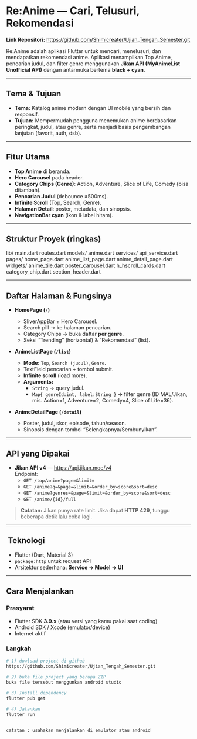 # Re:Anime — Cari, Telusuri, Rekomendasi

**Link Repositori:** <https://github.com/Shimicreater/Ujian_Tengah_Semester.git>  

Re:Anime adalah aplikasi Flutter untuk mencari, menelusuri, dan mendapatkan rekomendasi anime. Aplikasi menampilkan Top Anime, pencarian judul, dan filter genre menggunakan **Jikan API (MyAnimeList Unofficial API)** dengan antarmuka bertema **black + cyan**.

---

##  Tema & Tujuan
- **Tema:** Katalog anime modern dengan UI mobile yang bersih dan responsif.
- **Tujuan:** Mempermudah pengguna menemukan anime berdasarkan peringkat, judul, atau genre, serta menjadi basis pengembangan lanjutan (favorit, auth, dsb).

---

##  Fitur Utama
- **Top Anime** di beranda.
- **Hero Carousel** pada header.
- **Category Chips (Genre)**: Action, Adventure, Slice of Life, Comedy (bisa ditambah).
- **Pencarian Judul** (debounce ±500ms).
- **Infinite Scroll** (Top, Search, Genre).
- **Halaman Detail**: poster, metadata, dan sinopsis.
- **NavigationBar cyan** (ikon & label hitam).

---

##  Struktur Proyek (ringkas)
lib/
main.dart
routes.dart
models/
anime.dart
services/
api_service.dart
pages/
home_page.dart
anime_list_page.dart
anime_detail_page.dart
widgets/
anime_tile.dart
poster_carousel.dart
h_hscroll_cards.dart
category_chip.dart
section_header.dart


---

##  Daftar Halaman & Fungsinya
- **HomePage (`/`)**
    - SliverAppBar + Hero Carousel.
    - Search pill → ke halaman pencarian.
    - Category Chips → buka daftar **per genre**.
    - Seksi “Trending” (horizontal) & “Rekomendasi” (list).

- **AnimeListPage (`/list`)**
    - **Mode:** `Top`, `Search (judul)`, `Genre`.
    - TextField pencarian + tombol submit.
    - **Infinite scroll** (load more).
    - **Arguments:**
        - `String` → query judul.
        - `Map{ genreId:int, label:String }` → filter genre (ID MAL/Jikan, mis. Action=1, Adventure=2, Comedy=4, Slice of Life=36).

- **AnimeDetailPage (`/detail`)**
    - Poster, judul, skor, episode, tahun/season.
    - Sinopsis dengan tombol “Selengkapnya/Sembunyikan”.

---

##  API yang Dipakai
- **Jikan API v4** — <https://api.jikan.moe/v4>  
  Endpoint:
    - `GET /top/anime?page=&limit=`
    - `GET /anime?q=&page=&limit=&order_by=score&sort=desc`
    - `GET /anime?genres=&page=&limit=&order_by=score&sort=desc`
    - `GET /anime/{id}/full`

> **Catatan:** Jikan punya rate limit. Jika dapat **HTTP 429**, tunggu beberapa detik lalu coba lagi.

---

## ️ Teknologi
- Flutter (Dart, Material 3)
- `package:http` untuk request API
- Arsitektur sederhana: **Service → Model → UI**

---

##  Cara Menjalankan

### Prasyarat
- Flutter SDK **3.9.x** (atau versi yang kamu pakai saat coding)
- Android SDK / Xcode (emulator/device)
- Internet aktif

### Langkah
```bash
# 1) dowload project di github 
https://github.com/Shimicreater/Ujian_Tengah_Semester.git

# 2) buka file project yang berupa ZIP
buka file tersebut menggunkan android studio

# 3) Install dependency
flutter pub get

# 4) Jalankan
flutter run


catatan : usahakan menjalankan di emulator atau android
